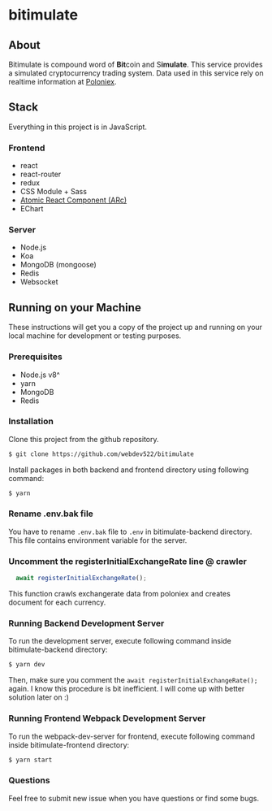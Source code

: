 # bitimulate


## About

Bitimulate is compound word of **Bit**coin and S**imulate**. This service provides a simulated cryptocurrency trading system. Data used in this service rely on realtime information at [Poloniex](https://poloniex.com).


## Stack

Everything in this project is in JavaScript. 

### Frontend

- react
- react-router
- redux
- CSS Module + Sass
- [Atomic React Component (ARc)](https://arc.js.org)
- EChart

### Server

- Node.js
- Koa
- MongoDB (mongoose)
- Redis
- Websocket


## Running on your Machine

These instructions will get you a copy of the project up and running on your local machine for development or testing purposes.

### Prerequisites
- Node.js v8^
- yarn
- MongoDB
- Redis

### Installation
Clone this project from the github repository.

```bash
$ git clone https://github.com/webdev522/bitimulate
```

Install packages in both backend and frontend directory using following command:

```bash
$ yarn
```

### Rename .env.bak file

You have to rename `.env.bak` file to `.env` in bitimulate-backend directory. This file contains environment variable for the server.

### Uncomment the registerInitialExchangeRate line @ crawler

```javascript
  await registerInitialExchangeRate();
```
This function crawls exchangerate data from poloniex and creates document for each currency.

### Running Backend Development Server

To run the development server, execute following command inside bitimulate-backend directory:

```bash
$ yarn dev
```

Then, make sure you comment the `await registerInitialExchangeRate();` again. I know this procedure is bit inefficient. I will come up with better solution later on :)

### Running Frontend Webpack Development Server

To run the webpack-dev-server for frontend, execute following command inside bitimulate-frontend directory:

```bash
$ yarn start
```

### Questions

Feel free to submit new issue when you have questions or find some bugs.